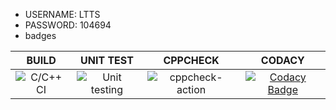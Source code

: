 * USERNAME: LTTS
* PASSWORD: 104694
* badges


|BUILD|UNIT TEST|CPPCHECK|CODACY|
|:--:|:--:|:--:|:--:|
|![C/C++ CI](https://github.com/99002552/Mini_Project/workflows/C/C++%20CI/badge.svg)|![Unit testing](https://github.com/99002552/Mini_Project/workflows/Unit%20testing/badge.svg)|![cppcheck-action](https://github.com/99002552/Mini_Project/workflows/cppcheck-action/badge.svg)|[![Codacy Badge](https://api.codacy.com/project/badge/Grade/68088c5d6c7345a786ab95689b36b002)](https://app.codacy.com/manual/99002552/Mini_Project?utm_source=github.com&utm_medium=referral&utm_content=99002552/Mini_Project&utm_campaign=Badge_Grade_Dashboard)|
